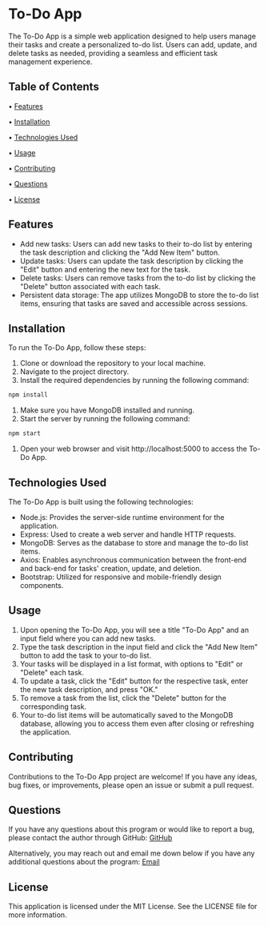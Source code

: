 # To-Do App

The To-Do App is a simple web application designed to help users manage their tasks and create a personalized to-do list. Users can add, update, and delete tasks as needed, providing a seamless and efficient task management experience.

## Table of Contents

 • [Features](#features)

 • [Installation](#installation)

 • [Technologies Used](#technologies-used)

 • [Usage](#usage)

 • [Contributing](#contributing)

 • [Questions](#questions)

 • [License](#license)

## Features

+ Add new tasks: Users can add new tasks to their to-do list by entering the task description and clicking the "Add New Item" button.
+ Update tasks: Users can update the task description by clicking the "Edit" button and entering the new text for the task.
+ Delete tasks: Users can remove tasks from the to-do list by clicking the "Delete" button associated with each task.
+ Persistent data storage: The app utilizes MongoDB to store the to-do list items, ensuring that tasks are saved and accessible across sessions.

## Installation

To run the To-Do App, follow these steps:

1. Clone or download the repository to your local machine.
2. Navigate to the project directory.
3. Install the required dependencies by running the following command:

```bash
npm install
```

1. Make sure you have MongoDB installed and running.
2. Start the server by running the following command:

```bash
npm start
```

1. Open your web browser and visit http://localhost:5000 to access the To-Do App.

## Technologies Used

The To-Do App is built using the following technologies:

+ Node.js: Provides the server-side runtime environment for the application.
+ Express: Used to create a web server and handle HTTP requests.
+ MongoDB: Serves as the database to store and manage the to-do list items.
+ Axios: Enables asynchronous communication between the front-end and back-end for tasks' creation, update, and deletion.
+ Bootstrap: Utilized for responsive and mobile-friendly design components.

## Usage

1. Upon opening the To-Do App, you will see a title "To-Do App" and an input field where you can add new tasks.
2. Type the task description in the input field and click the "Add New Item" button to add the task to your to-do list.
3. Your tasks will be displayed in a list format, with options to "Edit" or "Delete" each task.
4. To update a task, click the "Edit" button for the respective task, enter the new task description, and press "OK."
5. To remove a task from the list, click the "Delete" button for the corresponding task.
6. Your to-do list items will be automatically saved to the MongoDB database, allowing you to access them even after closing or refreshing the application.

## Contributing

Contributions to the To-Do App project are welcome! If you have any ideas, bug fixes, or improvements, please open an issue or submit a pull request.

## Questions

If you have any questions about this program or would like to report a bug, please contact the author through GitHub:
[GitHub](https://github.com/tg1489/)

Alternatively, you may reach out and email me down below if you have any additional questions about the program:
[Email](mailto:tonyguarino1489@gmail.com)

## License

This application is licensed under the MIT License. See the LICENSE file for more information.
